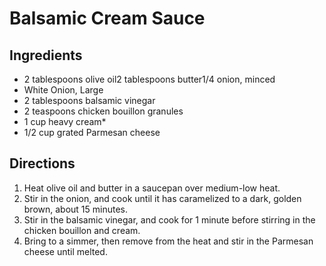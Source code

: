 # Balsamic Cream Sauce

## Ingredients

* 2 tablespoons olive oil2 tablespoons butter1/4 onion, minced
* White Onion, Large
* 2 tablespoons balsamic vinegar
* 2 teaspoons chicken bouillon granules
* 1 cup heavy cream*
* 1/2 cup grated Parmesan cheese

## Directions

1. Heat olive oil and butter in a saucepan over medium-low heat. 
2. Stir in the onion, and cook until it has caramelized to a dark, golden brown, about 15 minutes. 
3. Stir in the balsamic vinegar, and cook for 1 minute before stirring in the chicken bouillon and cream. 
4. Bring to a simmer, then remove from the heat and stir in the Parmesan cheese until melted.
